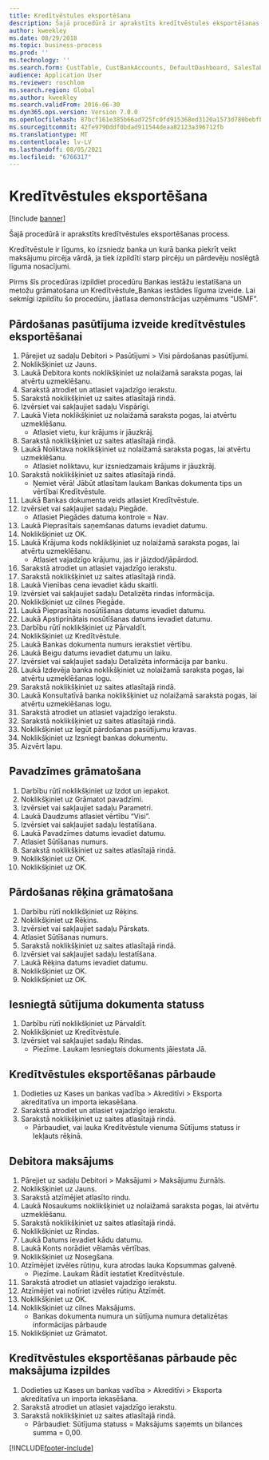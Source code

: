 ```yaml
---
title: Kredītvēstules eksportēšana
description: Šajā procedūrā ir aprakstīts kredītvēstules eksportēšanas process.
author: kweekley
ms.date: 08/29/2018
ms.topic: business-process
ms.prod: ''
ms.technology: ''
ms.search.form: CustTable, CustBankAccounts, DefaultDashboard, SalesTableListPage, SalesCreateOrder, SalesTable, BankLCExport, SalesEditLines,  LedgerJournalTable, LedgerJournalTransCustPaym, CustOpenTrans
audience: Application User
ms.reviewer: roschlom
ms.search.region: Global
ms.author: kweekley
ms.search.validFrom: 2016-06-30
ms.dyn365.ops.version: Version 7.0.0
ms.openlocfilehash: 87bcf161e385b66ad725fc0fd915368ed3120a1573d780bebfb48ff73cce7847
ms.sourcegitcommit: 42fe9790ddf0bdad911544deaa82123a396712fb
ms.translationtype: MT
ms.contentlocale: lv-LV
ms.lasthandoff: 08/05/2021
ms.locfileid: "6766317"
---
```

# <a name="export-letter-of-credit"></a>Kredītvēstules eksportēšana

[!include [banner](../../includes/banner.md)]

Šajā procedūrā ir aprakstīts kredītvēstules eksportēšanas process.

Kredītvēstule ir līgums, ko izsniedz banka un kurā banka piekrīt veikt maksājumu pircēja vārdā, ja tiek izpildīti starp pircēju un pārdevēju noslēgtā līguma nosacījumi.



Pirms šīs procedūras izpildiet procedūru Bankas iestāžu iestatīšana un metožu grāmatošana un Kredītvēstule_Bankas iestādes līguma izveide. Lai sekmīgi izpildītu šo procedūru, jāatlasa demonstrācijas uzņēmums “USMF”.




## <a name="create-sales-order-for-export-letter-of-credit"></a>Pārdošanas pasūtījuma izveide kredītvēstules eksportēšanai
1. Pārejiet uz sadaļu Debitori > Pasūtījumi > Visi pārdošanas pasūtījumi.
2. Noklikšķiniet uz Jauns.
3. Laukā Debitora konts noklikšķiniet uz nolaižamā saraksta pogas, lai atvērtu uzmeklēšanu.
4. Sarakstā atrodiet un atlasiet vajadzīgo ierakstu.
5. Sarakstā noklikšķiniet uz saites atlasītajā rindā.
6. Izvērsiet vai sakļaujiet sadaļu Vispārīgi.
7. Laukā Vieta noklikšķiniet uz nolaižamā saraksta pogas, lai atvērtu uzmeklēšanu.
    * Atlasiet vietu, kur krājums ir jāuzkrāj.  
8. Sarakstā noklikšķiniet uz saites atlasītajā rindā.
9. Laukā Noliktava noklikšķiniet uz nolaižamā saraksta pogas, lai atvērtu uzmeklēšanu.
    * Atlasiet noliktavu, kur izsniedzamais krājums ir jāuzkrāj.  
10. Sarakstā noklikšķiniet uz saites atlasītajā rindā.
    * Ņemiet vērā! Jābūt atlasītam laukam Bankas dokumenta tips un vērtībai Kredītvēstule.  
11. Laukā Bankas dokumenta veids atlasiet Kredītvēstule.
12. Izvērsiet vai sakļaujiet sadaļu Piegāde.
    * Atlasiet Piegādes datuma kontrole = Nav.  
13. Laukā Pieprasītais saņemšanas datums ievadiet datumu.
14. Noklikšķiniet uz OK.
15. Laukā Krājuma kods noklikšķiniet uz nolaižamā saraksta pogas, lai atvērtu uzmeklēšanu.
    * Atlasiet vajadzīgo krājumu, jas ir jāizdod/jāpārdod.  
16. Sarakstā atrodiet un atlasiet vajadzīgo ierakstu.
17. Sarakstā noklikšķiniet uz saites atlasītajā rindā.
18. Laukā Vienības cena ievadiet kādu skaitli.
19. Izvērsiet vai sakļaujiet sadaļu Detalizēta rindas informācija.
20. Noklikšķiniet uz cilnes Piegāde.
21. Laukā Pieprasītais nosūtīšanas datums ievadiet datumu.
22. Laukā Apstiprinātais nosūtīšanas datums ievadiet datumu.
23. Darbību rūtī noklikšķiniet uz Pārvaldīt.
24. Noklikšķiniet uz Kredītvēstule.
25. Laukā Bankas dokumenta numurs ierakstiet vērtību.
26. Laukā Beigu datums ievadiet datumu un laiku.
27. Izvērsiet vai sakļaujiet sadaļu Detalizēta informācija par banku.
28. Laukā Izdevēja banka noklikšķiniet uz nolaižamā saraksta pogas, lai atvērtu uzmeklēšanas logu.
29. Sarakstā noklikšķiniet uz saites atlasītajā rindā.
30. Laukā Konsultatīvā banka noklikšķiniet uz nolaižamā saraksta pogas, lai atvērtu uzmeklēšanas logu.
31. Sarakstā atrodiet un atlasiet vajadzīgo ierakstu.
32. Sarakstā noklikšķiniet uz saites atlasītajā rindā.
33. Noklikšķiniet uz Iegūt pārdošanas pasūtījumu kravas.
34. Noklikšķiniet uz Izsniegt bankas dokumentu.
35. Aizvērt lapu.

## <a name="post-packing-slip"></a>Pavadzīmes grāmatošana
1. Darbību rūtī noklikšķiniet uz Izdot un iepakot.
2. Noklikšķiniet uz Grāmatot pavadzīmi.
3. Izvērsiet vai sakļaujiet sadaļu Parametri.
4. Laukā Daudzums atlasiet vērtību “Visi”.
5. Izvērsiet vai sakļaujiet sadaļu Iestatīšana.
6. Laukā Pavadzīmes datums ievadiet datumu.
7. Atlasiet Sūtīšanas numurs.
8. Sarakstā noklikšķiniet uz saites atlasītajā rindā.
9. Noklikšķiniet uz OK.
10. Noklikšķiniet uz OK.

## <a name="post-sales-invoice"></a>Pārdošanas rēķina grāmatošana
1. Darbību rūtī noklikšķiniet uz Rēķins.
2. Noklikšķiniet uz Rēķins.
3. Izvērsiet vai sakļaujiet sadaļu Pārskats.
4. Atlasiet Sūtīšanas numurs.
5. Sarakstā noklikšķiniet uz saites atlasītajā rindā.
6. Izvērsiet vai sakļaujiet sadaļu Iestatīšana.
7. Laukā Rēķina datums ievadiet datumu.
8. Noklikšķiniet uz OK.
9. Noklikšķiniet uz OK.

## <a name="shipment-document-submitted-status"></a>Iesniegtā sūtījuma dokumenta statuss
1. Darbību rūtī noklikšķiniet uz Pārvaldīt.
2. Noklikšķiniet uz Kredītvēstule.
3. Izvērsiet vai sakļaujiet sadaļu Rindas.
    * Piezīme. Laukam Iesniegtais dokuments jāiestata Jā.  

## <a name="verify-export-letter-of-credit"></a>Kredītvēstules eksportēšanas pārbaude
1. Dodieties uz Kases un bankas vadība > Akreditīvi > Eksporta akreditatīva un importa iekasēšana.
2. Sarakstā atrodiet un atlasiet vajadzīgo ierakstu.
3. Sarakstā noklikšķiniet uz saites atlasītajā rindā.
    * Pārbaudiet, vai lauka Kredītvēstule vienuma Sūtījums statuss ir Iekļauts rēķinā.  

## <a name="customer-payment"></a>Debitora maksājums
1. Pārejiet uz sadaļu Debitori > Maksājumi > Maksājumu žurnāls.
2. Noklikšķiniet uz Jauns.
3. Sarakstā atzīmējiet atlasīto rindu.
4. Laukā Nosaukums noklikšķiniet uz nolaižamā saraksta pogas, lai atvērtu uzmeklēšanu.
5. Sarakstā noklikšķiniet uz saites atlasītajā rindā.
6. Noklikšķiniet uz Rindas.
7. Laukā Datums ievadiet kādu datumu.
8. Laukā Konts norādiet vēlamās vērtības.
9. Noklikšķiniet uz Nosegšana.
10. Atzīmējiet izvēles rūtiņu, kura atrodas lauka Kopsummas galvenē.
    * Piezīme. Laukam Rādīt iestatiet Kredītvēstule.  
11. Sarakstā atrodiet un atlasiet vajadzīgo ierakstu.
12. Atzīmējiet vai notīriet izvēles rūtiņu Atzīmēt.
13. Noklikšķiniet uz OK.
14. Noklikšķiniet uz cilnes Maksājums.
    * Bankas dokumenta numura un sūtījuma numura detalizētas informācijas pārbaude  
15. Noklikšķiniet uz Grāmatot.

## <a name="verify-export-letter-of-credit-after-payment"></a>Kredītvēstules eksportēšanas pārbaude pēc maksājuma izpildes
1. Dodieties uz Kases un bankas vadība > Akreditīvi > Eksporta akreditatīva un importa iekasēšana.
2. Sarakstā atrodiet un atlasiet vajadzīgo ierakstu.
3. Sarakstā noklikšķiniet uz saites atlasītajā rindā.
    * Pārbaudiet: Sūtījuma statuss = Maksājums saņemts un bilances summa = 0,00.  



[!INCLUDE[footer-include](../../../includes/footer-banner.md)]